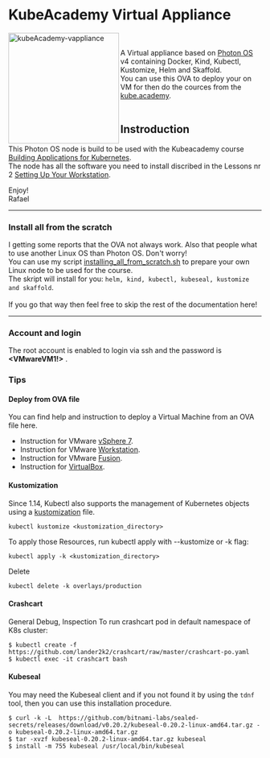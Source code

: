 # KubeAcademy Virtual Appliance
<img width="220" alt="kubeAcademy-vappliance" src="https://github.com/rafaelurrutiasilva/logos/blob/main/logos/photonos_kubeacademy.png" align=left> <br>

A Virtual appliance based on [Photon OS](https://vmware.github.io/photon) v4 containing Docker, Kind, Kubectl, Kustomize, Helm and Skaffold.<br>
You can use this OVA to deploy your on VM for then do the cources from the [kube.academy](https://kube.academy). 
<br><br>

## Instroduction
This Photon OS node is build to be used with the Kubeacademy course [Building Applications for Kubernetes](https://kube.academy/courses/building-applications-for-kubernetes). <br>
The node has all the software you need to install discribed in the Lessons nr 2 [Setting Up Your Workstation](https://kube.academy/courses/building-applications-for-kubernetes/lessons/setting-up-your-workstation). <br>

Enjoy!<br>
Rafael

---
### Install all from the scratch
I getting some reports that the OVA not always work. Also that people what to use another Linux OS than Photon OS. Don't worry! <br>
You can use my script [installing_all_from_scratch.sh](https://github.com/rafaelurrutiasilva/kubeAcademy-vappliance/blob/main/scripts/installing_all_from_scratch.sh) to prepare your own Linux node to be used for the course.<br>
The skript will install for you: `helm, kind, kubectl, kubeseal, kustomize and skaffold`.<br><br>
If you go that way then feel free to skip the rest of the documentation here!

---
### Account and login
The root account is enabled to login via ssh and the password is **<VMwareVM1!>** .

### Tips

#### Deploy from OVA file
You can find help and instruction to deploy a Virtual Machine from an OVA file here.
* Instruction for VMware [vSphere 7](https://docs.vmware.com/en/VMware-vSphere/7.0/com.vmware.vsphere.hostclient.doc/GUID-8ABDB2E1-DDBF-40E3-8ED6-DC857783E3E3.html).
* Instruction for VMware [Workstation](https://docs.vmware.com/en/VMware-Workstation-Pro/17/com.vmware.ws.using.doc/GUID-DDCBE9C0-0EC9-4D09-8042-18436DA62F7A.html).
* Instruction for VMware [Fusion](https://docs.vmware.com/en/VMware-Fusion/12/com.vmware.fusion.using.doc/GUID-F8B8DD94-4F5F-4BCB-8811-6B48DC3113E7.html).
* Instruction for [VirtualBox](https://www.alphr.com/ova-virtualbox/).

#### Kustomization
Since 1.14, Kubectl also supports the management of Kubernetes objects using a [kustomization](https://kubernetes.io/docs/tasks/manage-kubernetes-objects/kustomization) file.<br> 
```
kubectl kustomize <kustomization_directory>
```

To apply those Resources, run kubectl apply with --kustomize or -k flag:<br>
```
kubectl apply -k <kustomization_directory>
```

Delete <br>
```
kubectl delete -k overlays/production
```

#### Crashcart
General Debug, Inspection
To run crashcart pod in default namespace of K8s cluster:
```
$ kubectl create -f https://github.com/lander2k2/crashcart/raw/master/crashcart-po.yaml
$ kubectl exec -it crashcart bash
```

#### Kubeseal
You may need the Kubeseal client and if you not found it by using the `tdnf` tool, then you can use this installation procedure.
```
$ curl -k -L  https://github.com/bitnami-labs/sealed-secrets/releases/download/v0.20.2/kubeseal-0.20.2-linux-amd64.tar.gz -o kubeseal-0.20.2-linux-amd64.tar.gz
$ tar -xvzf kubeseal-0.20.2-linux-amd64.tar.gz kubeseal
$ install -m 755 kubeseal /usr/local/bin/kubeseal
```
